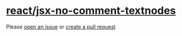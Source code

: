 [react/jsx-no-comment-textnodes](https://github.com/yannickcr/eslint-plugin-react/tree/master/docs/rules/jsx-no-comment-textnodes.md)
=====================================================================================================================================
Please [open an issue](https://github.com/rasenplanscher/eslint-config-rasenplanscher/issues/new)
or [create a pull request](https://github.com/rasenplanscher/eslint-config-rasenplanscher/edit/main/src/rules-configurations/react/jsx-no-comment-textnodes.md)
